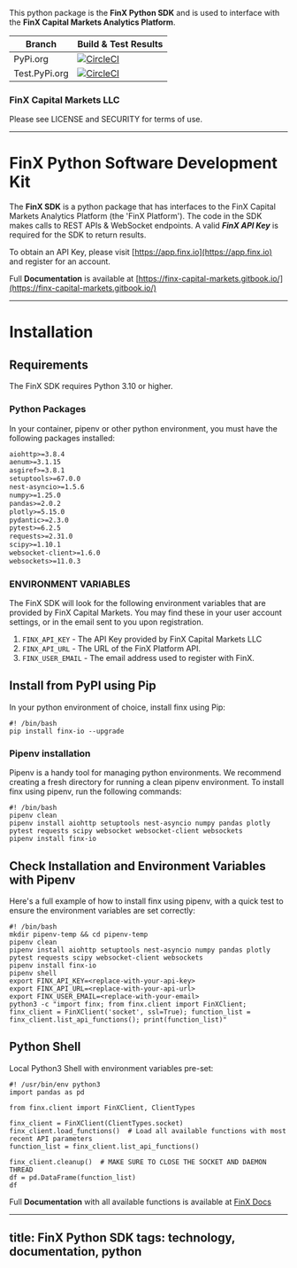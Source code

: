 This python package is the **FinX Python SDK** and is used to interface with the **FinX Capital Markets Analytics 
Platform**.


| Branch | Build & Test Results                                                                                                                                                                                                          |
| ------ |--------------------------------------------------------------------------------------------------------------------------------------------------------------------------------------------------------------------------------|
| PyPi.org | [![CircleCI](https://dl.circleci.com/status-badge/img/gh/FinX-IO/finx/tree/main.svg?style=svg&circle-token=a2c782bbf496cf79a9dbee9a41960601a56d28f7)](https://dl.circleci.com/status-badge/redirect/gh/FinX-IO/finx/tree/main) |
| Test.PyPi.org | [![CircleCI](https://dl.circleci.com/status-badge/img/gh/FinX-IO/finx/tree/dev.svg?style=svg&circle-token=a2c782bbf496cf79a9dbee9a41960601a56d28f7)](https://dl.circleci.com/status-badge/redirect/gh/FinX-IO/finx/tree/dev)   |

### FinX Capital Markets LLC

Please see LICENSE and SECURITY for terms of use.

***

# FinX Python Software Development Kit

The **FinX SDK** is a python package that has interfaces to the FinX Capital Markets
Analytics Platform (the 'FinX Platform'). The code in the SDK makes calls to REST APIs 
& WebSocket endpoints. A valid ___FinX API Key___ is required for the SDK to return results.

To obtain an API Key, please visit [https://app.finx.io](https://app.finx.io) and register for an account.

Full **Documentation** is available at [https://finx-capital-markets.gitbook.io/](https://finx-capital-markets.gitbook.io/)

***

# Installation

## Requirements

The FinX SDK requires Python 3.10 or higher.

### Python Packages

In your container, pipenv or other python environment, you must have the following
packages installed:

```requirements.txt
aiohttp>=3.8.4
aenum>=3.1.15
asgiref>=3.8.1
setuptools>=67.0.0
nest-asyncio>=1.5.6
numpy>=1.25.0
pandas>=2.0.2
plotly>=5.15.0
pydantic>=2.3.0
pytest>=6.2.5
requests>=2.31.0
scipy>=1.10.1
websocket-client>=1.6.0
websockets>=11.0.3
```

### ENVIRONMENT VARIABLES

The FinX SDK will look for the following environment variables that are provided by FinX Capital Markets. You may find these
in your user account settings, or in the email sent to you upon registration. 

1. `FINX_API_KEY` - The API Key provided by FinX Capital Markets LLC
2. `FINX_API_URL` - The URL of the FinX Platform API.
3. `FINX_USER_EMAIL` - The email address used to register with FinX.

## Install from PyPI using Pip

In your python environment of choice, install finx using Pip:

    #! /bin/bash
    pip install finx-io --upgrade
    
### Pipenv installation

Pipenv is a handy tool for managing python environments. We recommend creating a fresh directory for running a clean 
pipenv environment. To install finx using pipenv, run the following commands:

    #! /bin/bash
    pipenv clean
    pipenv install aiohttp setuptools nest-asyncio numpy pandas plotly pytest requests scipy websocket websocket-client websockets
    pipenv install finx-io 

## Check Installation and Environment Variables with Pipenv

Here's a full example of how to install finx using pipenv, with a quick test to ensure the environment variables are set correctly:

    #! /bin/bash
    mkdir pipenv-temp && cd pipenv-temp
    pipenv clean
    pipenv install aiohttp setuptools nest-asyncio numpy pandas plotly pytest requests scipy websocket-client websockets
    pipenv install finx-io 
    pipenv shell
    export FINX_API_KEY=<replace-with-your-api-key>
    export FINX_API_URL=<replace-with-your-api-url>
    export FINX_USER_EMAIL=<replace-with-your-email>
    python3 -c "import finx; from finx.client import FinXClient; finx_client = FinXClient('socket', ssl=True); function_list = finx_client.list_api_functions(); print(function_list)"

## Python Shell

Local Python3 Shell with environment variables pre-set:

```python3
#! /usr/bin/env python3
import pandas as pd

from finx.client import FinXClient, ClientTypes

finx_client = FinXClient(ClientTypes.socket)
finx_client.load_functions()  # Load all available functions with most recent API parameters
function_list = finx_client.list_api_functions()

finx_client.cleanup()  # MAKE SURE TO CLOSE THE SOCKET AND DAEMON THREAD
df = pd.DataFrame(function_list)
df
```
Full **Documentation** with all available functions is available at [FinX Docs](https://finx-capital-markets.gitbook.io/)

---
title: FinX Python SDK
tags: technology, documentation, python
---
